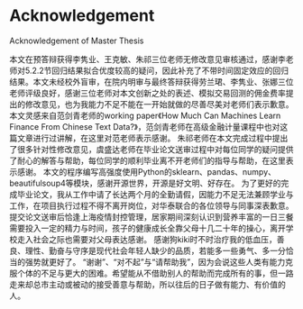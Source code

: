 # Acknowledgement
Acknowledgement of Master Thesis

本文在预答辩获得李隽业、王克敏、朱祁三位老师无修改意见审核通过，感谢李老师对5.2.2节回归结果拟合优度较高的疑问，因此补充了不带时间固定效应的回归结果。本文未经校外盲审，在院内明审与最终答辩获得劳兰珺、李隽业、张娜三位老师评级良好，感谢三位老师对本文创新之处的表述、模拟交易回测的佣金费率提出的修改意见，也为我能力不足不能在一开始就做的尽善尽美对老师们表示歉意。
本文灵感来自范剑青老师的working paper《How Much Can Machines Learn Finance From Chinese Text Data?》，范剑青老师在高级金融计量课程中也对这篇文章进行过讲解，在这里对范老师表示感谢。
朱祁老师在本文完成过程中提出了很多针对性修改意见，虞盛达老师在毕业论文送审过程中对每位同学的疑问提供了耐心的解答与帮助，每位同学的顺利毕业离不开老师们的指导与帮助，在这里表示感谢。
本文的程序编写高强度使用Python的sklearn、pandas、numpy、beautifulsoup4等模块，感谢开源世界，开源是好文明、好存在。
为了更好的完成毕业论文，我从工作中请了长达两个月的全勤请假，因能力不足无法兼顾学业与工作，在项目执行过程不得不离开岗位，对华泰联合的各位领导与同事深表歉意。
提交论文送审后恰逢上海疫情封控管理，居家期间深刻认识到营养丰富的一日三餐需要投入一定的精力与时间，孩子的健康成长全靠父母十几二十年的操心，离开学校走入社会之际也需要对父母表达感谢。
感谢狗kiki时不时治疗我的低血压，善良、理性、勤奋与守序是现代社会年轻人缺少的品质，若能多一些勇气、多一分恰当的强势就更好了。
“谢谢”、“对不起”与“请帮助我”，因为会说这些人类有能力克服个体的不足与更大的困难。希望能从不借助别人的帮助而完成所有的事，但一路走来却总市主动或被动的接受善意与帮助，所以往后的日子做有能力、有价值的人。
